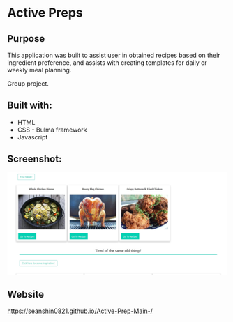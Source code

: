 # Active Preps

## Purpose
This application was built to assist user in obtained recipes based on their ingredient preference, and assists with creating templates for daily or weekly meal planning.

Group project. 

## Built with:
* HTML
* CSS - Bulma framework
* Javascript

## Screenshot:
![](images/site_screenshot.jpg)

## Website
https://seanshin0821.github.io/Active-Prep-Main-/
